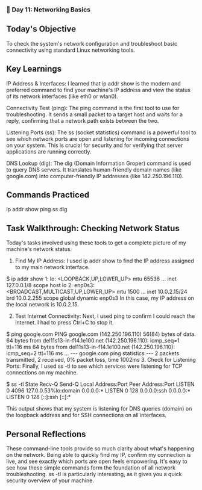 ### 🐧 Day 11: Networking Basics

## Today's Objective
To check the system's network configuration and troubleshoot basic connectivity using standard Linux networking tools.

## Key Learnings
IP Address & Interfaces: I learned that ip addr show is the modern and preferred command to find your machine's IP address and view the status of its network interfaces (like eth0 or wlan0).

Connectivity Test (ping): The ping command is the first tool to use for troubleshooting. It sends a small packet to a target host and waits for a reply, confirming that a network path exists between the two.

Listening Ports (ss): The ss (socket statistics) command is a powerful tool to see which network ports are open and listening for incoming connections on your system. This is crucial for security and for verifying that server applications are running correctly.

DNS Lookup (dig): The dig (Domain Information Groper) command is used to query DNS servers. It translates human-friendly domain names (like google.com) into computer-friendly IP addresses (like 142.250.196.110).

## Commands Practiced

ip addr show
ping
ss
dig

## Task Walkthrough: Checking Network Status
Today's tasks involved using these tools to get a complete picture of my machine's network status.

1. Find My IP Address:
I used ip addr show to find the IP address assigned to my main network interface.

$ ip addr show
1: lo: <LOOPBACK,UP,LOWER_UP> mtu 65536 ...
    inet 127.0.0.1/8 scope host lo
2: enp0s3: <BROADCAST,MULTICAST,UP,LOWER_UP> mtu 1500 ...
    inet 10.0.2.15/24 brd 10.0.2.255 scope global dynamic enp0s3
In this case, my IP address on the local network is 10.0.2.15.

2. Test Internet Connectivity:
Next, I used ping to confirm I could reach the internet. I had to press Ctrl+C to stop it.

$ ping google.com
PING google.com (142.250.196.110) 56(84) bytes of data.
64 bytes from del11s13-in-f14.1e100.net (142.250.196.110): icmp_seq=1 ttl=116 ms
64 bytes from del11s13-in-f14.1e100.net (142.250.196.110): icmp_seq=2 ttl=116 ms
...
--- google.com ping statistics ---
2 packets transmitted, 2 received, 0% packet loss, time 1002ms
3. Check for Listening Ports:
Finally, I used ss -tl to see which services were listening for TCP connections on my machine.

$ ss -tl
State      Recv-Q     Send-Q         Local Address:Port           Peer Address:Port
LISTEN     0          4096           127.0.0.53%lo:domain               0.0.0.0:*
LISTEN     0          128                  0.0.0.0:ssh                  0.0.0.0:*
LISTEN     0          128                     [::]:ssh                     [::]:*

This output shows that my system is listening for DNS queries (domain) on the loopback address and for SSH connections on all interfaces.

## Personal Reflections
These command-line tools provide so much clarity about what's happening on the network. Being able to quickly find my IP, confirm my connection is live, and see exactly which ports are open feels empowering. It's easy to see how these simple commands form the foundation of all network troubleshooting. ss -tl is particularly interesting, as it gives you a quick security overview of your machine.
